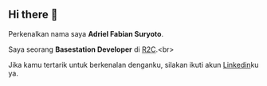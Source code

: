 ## Hi there 👋

Perkenalkan nama saya **Adriel Fabian Suryoto**.<br>

Saya seorang **Basestation Developer** di [R2C]([https://www.dicoding.com/](https://www.linkedin.com/company/robotic-research-center-satya-wacana-cristian-university/posts/?feedView=all)).<br>

Jika kamu tertarik untuk berkenalan denganku, silakan ikuti akun [Linkedin](https://www.linkedin.com/in/adriel-fabian-suryoto-427b5b242/)ku ya.


